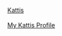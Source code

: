  <a href="https://open.kattis.com">Kattis</a> <br></br>
 <a href="https://open.kattis.com/users/pekka-venalainen">My Kattis Profile</a> 
 
